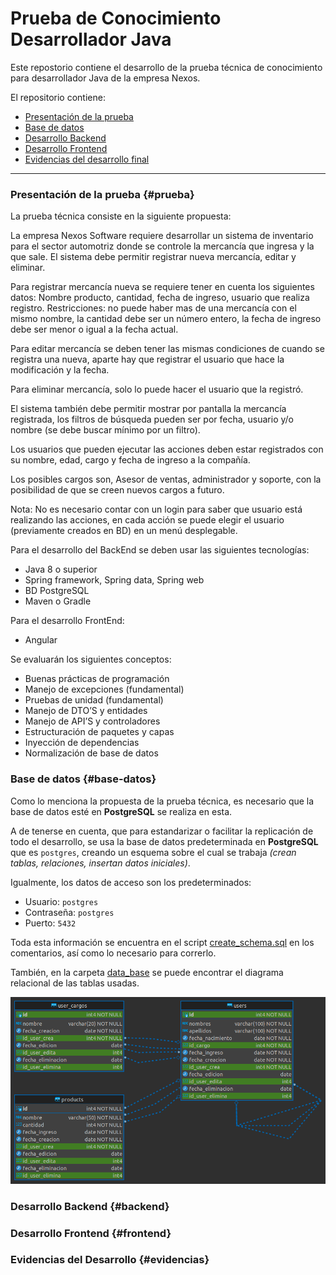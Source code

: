 # Prueba de Conocimiento Desarrollador Java

Este repostorio contiene el desarrollo de la prueba técnica de conocimiento para desarrollador Java de la empresa Nexos.

El repositorio contiene:

- [Presentación de la prueba](#prueba)
- [Base de datos](#base-datos)
- [Desarrollo Backend](#backend)
- [Desarrollo Frontend](#frontend)
- [Evidencias del desarrollo final](#evidencias)

<hr>

### Presentación de la prueba {#prueba}

La prueba técnica consiste en la siguiente propuesta:

La empresa Nexos Software requiere desarrollar un sistema de inventario para el sector automotriz donde se controle la mercancía que ingresa y la que sale. El sistema debe permitir registrar nueva mercancía, editar y eliminar.

Para registrar mercancía nueva se requiere tener en cuenta los siguientes datos: Nombre producto, cantidad, fecha de ingreso, usuario que realiza registro. Restricciones: no puede haber mas de una mercancía con el mismo nombre, la cantidad debe ser un número entero, la fecha de ingreso debe ser menor o igual a la fecha actual.

Para editar mercancía se deben tener las mismas condiciones de cuando se registra una nueva, aparte hay que registrar el usuario que hace la modificación y la fecha.

Para eliminar mercancía, solo lo puede hacer el usuario que la registró.

El sistema también debe permitir mostrar por pantalla la mercancía registrada, los filtros de búsqueda pueden ser por fecha, usuario y/o nombre (se debe buscar mínimo por un filtro).

Los usuarios que pueden ejecutar las acciones deben estar registrados con su nombre, edad, cargo y fecha de ingreso a la compañía.

Los posibles cargos son, Asesor de ventas, administrador y soporte, con la posibilidad de que se creen nuevos cargos a futuro.

Nota: No es necesario contar con un login para saber que usuario está realizando las acciones, en cada acción se puede elegir el usuario (previamente creados en BD) en un menú desplegable.

Para el desarrollo del BackEnd se deben usar las siguientes tecnologías:
- Java 8 o superior
- Spring framework, Spring data, Spring web
- BD PostgreSQL
- Maven o Gradle

Para el desarrollo FrontEnd:

- Angular

Se evaluarán los siguientes conceptos:
- Buenas prácticas de programación
- Manejo de excepciones (fundamental)
- Pruebas de unidad (fundamental)
- Manejo de DTO’S y entidades
- Manejo de API’S y controladores
- Estructuración de paquetes y capas
- Inyección de dependencias
- Normalización de base de datos


### Base de datos {#base-datos}

Como lo menciona la propuesta de la prueba técnica, es necesario que la base de datos esté en __PostgreSQL__ se realiza en esta.

A de tenerse en cuenta, que para estandarizar o facilitar la replicación de todo el desarrollo, se usa la base de datos predeterminada en __PostgreSQL__ que es `postgres`, creando un esquema sobre el cual se trabaja _(crean tablas, relaciones, insertan datos iniciales)_.

Igualmente, los datos de acceso son los predeterminados:
- Usuario: `postgres`
- Contraseña: `postgres`
- Puerto: `5432`

Toda esta información se encuentra en el script [create_schema.sql](/data_base/create_schema.sql) en los comentarios, así como lo necesario para correrlo.

También, en la carpeta [data_base](/data_base) se puede encontrar el diagrama relacional de las tablas usadas.

[![Diagrama relacional](/data_base/postgres%20-%20nexos_inv_automotriz.png)](https://github.com/hopkeinst/nexos_test_java/blob/main/data_base/postgres%20-%20nexos_inv_automotriz.png)


### Desarrollo Backend {#backend}


### Desarrollo Frontend {#frontend}


### Evidencias del Desarrollo {#evidencias}

